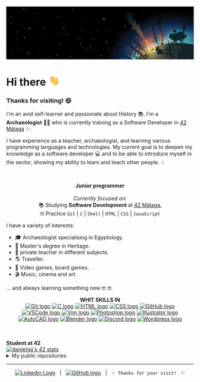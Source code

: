 
![Poster of Outer Wilds, one of my favourite videogames, and it represents me in many aspects.](banner_OuterWilds.jpg)


# Hi there <img src="https://raw.githubusercontent.com/appinha/appinha/main/img/Hi.gif" width="30px">

### Thanks for visiting! 😄

I'm an avid self-learner and passionate about History 📚. I'm a **Archaeologist** 📜🗿 who is currently training as a Software Developer in [42 Málaga](https://www.42malaga.com/) ✨.

I have experience as a teacher, archaeologist, and learning various programming languages and technologies. My current goal is to deepen my knowledge as a software developer 💻 and to be able to introduce myself in the sector, showing my ability to learn and teach other people. 💡

<br />

<p align="center">
  <b>Junior programmer</b>
  <br /> <br />
  <i> Currently focused on: </i> <br />
📚 Studying  <b> Software Development </b> at <a href="https://www.42malaga.com/"> 42 Málaga. </a> <br />
🤓 Practice <code>Git</code> | <code>C</code> | <code>Shell</code> | <code>HTML</code> | <code>CSS</code> | <code>JavaScript</code> <br />
</p>

I have a variety of interests:

* 🎓 Archaeologist specialising in Egyptology.
* 🏰 Master's degree in Heritage.
* 📖 private teacher in different subjects.
* 🌎 Traveller.
* 🎲 Video games, board games.
* 🎬 Music, cinema and art.

... and always learning something new 🤓 🤓.



<p align="center"> <b> WHIT SKILLS IN </b> <br />
 <a href="https://git-scm.com/"><img src="https://skillicons.dev/icons?i=git" alt="Git logo" /></a>
<a href="https://www.w3schools.com/c/"><img src="https://skillicons.dev/icons?i=c" alt="C logo" /></a>
<a href="https://www.w3schools.com/html/default.asp"><img src="https://skillicons.dev/icons?i=html" alt="HTML logo" /></a>
<a href="https://www.w3schools.com/css/"><img src="https://skillicons.dev/icons?i=css" alt="CSS logo" length="46px" width="46px" /></a>
<a href="https://github.com/"><img src="https://skillicons.dev/icons?i=github" alt="GitHub logo" /></a>
<a href="https://code.visualstudio.com/"><img src="https://skillicons.dev/icons?i=vscode" alt="VSCode logo" /></a>
<a href="https://www.vim.org/"><img src="https://skillicons.dev/icons?i=vim" alt="Vim logo" /></a>
<a href="https://www.adobe.com/es/products/photoshop.html"><img src="https://skillicons.dev/icons?i=ps" alt="Photoshop logo" /></a>
<a href="https://www.adobe.com/es/products/illustrator.html"><img src="https://skillicons.dev/icons?i=ai" alt="Illustrator logo" /></a>
<a href="https://www.autodesk.es/products/autocad/overview?term=1-YEAR&tab=subscription"><img src="https://skillicons.dev/icons?i=autocad" alt="AutoCAD logo" length="46px" width="46px" /></a>
<a href="https://www.blender.org"><img src="https://skillicons.dev/icons?i=blender" alt="Blender logo" length="46px" width="46px" /></a>
<a href="https://discord.com"><img src="https://skillicons.dev/icons?i=discord" alt="Discord logo" length="46px" width="46px" /></a>
<a href="https://wordpress.com/es/"><img src="https://skillicons.dev/icons?i=wordpress" alt="Wordpress logo" length="46px" width="46px" /></a>
</p>

<br>
<br>

  <summary> <b>Student at 42</b> </summary>
<a href="https://github.com/oakoudad/badge42"><img src="https://badge.mediaplus.ma/darkblue/danielga?1337Badge=off&UM6P=off" alt="danielga's 42 stats" /></a>

<details>
  <summary>My public repositories</summary>

<a href="https://github.com/DgPrometeo/42Discovery_Web"> <code>42Discovery_Web</code> </a>: Projects carried out in the Discovery Web of 42 Málaga where we work  <code>HTML</code> | <code>CSS</code> | <code>JavaScript</code>. 
<br>
<br>
<a href="https://github.com/DgPrometeo/Libft"> <code>Libft</code> </a>: My first librery in <code>C</code>.
<br>

</details>

<hr>
<div align=center>
<a href="https://www.linkedin.com/in/garciasanchezdaniel/"><img src="https://skillicons.dev/icons?i=linkedin" alt="Linkedin Logo" style="width: 16px; height: 16px" /></a> &nbsp | &nbsp
<a href="https://github.com/DgPrometeo"><img src="https://skillicons.dev/icons?i=github" alt="GitHub logo" style="width: 16px; height: 16px" /></a>  &nbsp | &nbsp <code>✨ Thanks for your visit!</code> &nbsp ✨
</div>